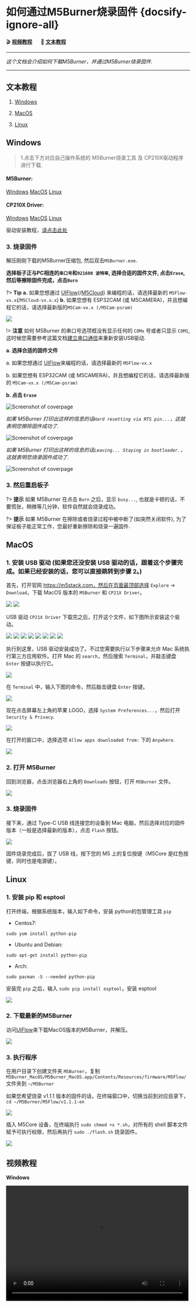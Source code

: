 # 如何通过M5Burner烧录固件 {docsify-ignore-all}

:clapper: **[视频教程](#视频教程)**&nbsp;&nbsp;&nbsp;&nbsp;&nbsp;&nbsp;:memo: **[文本教程](#文本教程)**

***

*这个文档会介绍如何下载M5Burner，并通过M5Burner烧录固件.*

***

## 文本教程

1. [Windows](#Windows)

2. [MacOS](#MacOS)

2. [Linux](#Linux)

## Windows

<!-- ### 1. 安装 USB 驱动

如果还没安装过 CP2104 USB 驱动的话，阅读[这里](zh_CN/related_documents/establish_serial_connection)来安装它。否则直接从步骤 2开始。

### 2. 下载最新的M5Burner

访问[官网](http://www.m5stack.com)来下载M5Burner.

<img src="assets/img/getting_started_pics/how_to_burn_firmware/download_M5Burner.png" alt="Screenshot of coverpage" title="Cover page">

<img src="assets/img/getting_started_pics/how_to_burn_firmware/download_M5Burner_02.png" alt="Screenshot of coverpage" title="Cover page"> -->


>1.点击下方对应自己操作系统的 M5Burner烧录工具 及 CP210X驱动程序 进行下载.

<div class="link">
 <h4><span>M5Burner:</span></h4>
    <p>
    <a href="https://m5stack.oss-cn-shenzhen.aliyuncs.com/resource/software/M5Burner.zip" target="_blank" rel="noopener noreferrer"><img src="https://cdn.shopify.com/s/files/1/0056/7689/2250/files/windows_89cc6ea0-2a3c-4327-97e5-8f51f448c38b_icon.png?v=1557026574" alt="">Windows</a>
    <a href="https://m5stack.oss-cn-shenzhen.aliyuncs.com/resource/software/M5Burner_MacOS.zip" target="_blank" rel="noopener noreferrer"><img src="https://cdn.shopify.com/s/files/1/0056/7689/2250/files/mac_large.png?v=1557026570" alt="">MacOS</a>
    <a href="https://m5stack.oss-cn-shenzhen.aliyuncs.com/resource/software/M5Burner_Linux.zip" target="_blank" rel="noopener noreferrer"><img src="https://cdn.shopify.com/s/files/1/0056/7689/2250/files/linux_icon.png?v=1557026584" alt="">Linux</a></p>

 <h4><span>CP210X Driver:</span></h4>
    <p>
    <a href="http://res.m5stack.com/Driver/CP210x_VCP_Windows.zip" target="_blank" rel="noopener noreferrer"><img src="https://cdn.shopify.com/s/files/1/0056/7689/2250/files/windows_89cc6ea0-2a3c-4327-97e5-8f51f448c38b_icon.png?v=1557026574" alt="">Windows</a>
    <a href="http://res.m5stack.com/Driver/CP210x_VCP_MacOS.zip" target="_blank" rel="noopener noreferrer"><img src="https://cdn.shopify.com/s/files/1/0056/7689/2250/files/mac_large.png?v=1557026570" alt="">MacOS</a>
    <a href="http://res.m5stack.com/Driver/CP210x_VCP_Linux.zip" target="_blank" rel="noopener noreferrer"><img src="https://cdn.shopify.com/s/files/1/0056/7689/2250/files/linux_icon.png?v=1557026584" alt="">Linux</a>
    </p>
</div>

驱动安装教程，[请点击此处](zh_CN/related_documents/establish_serial_connection)

### 3. 烧录固件

解压刚刚下载的M5Burner压缩包, 然后双击`M5Burner.exe`.

**选择板子正与PC相连的`串口号`和`921600 波特率`, 选择合适的固件文件, 点击`Erase`, 然后等擦除固件完成，点击`Burn`**

?> **Tip** **a.** 如果您想通过 [UIFlow](http://flow.m5stack.com)(/[M5Cloud](http://cloud.m5stack.com)) 来编程的话，请选择最新的 `M5Flow-vx.x`(/`M5Cloud-vx.x.x`) **b.** 如果您想有 ESP32CAM (或 M5CAMERA)，并且想编程它的话，请选择最新版的`M5Cam-vx.x (/M5Cam-psram)`

<img src="assets/img/getting_started_pics/how_to_burn_firmware/burn_flow_firmware.gif">

!> **注意** 如何 M5Burner 的串口号选项框没有显示任何的 `COMx` 号或者只显示 `COM1`, 这时候您需要参考这篇文档[建立串口通信](zh_CN/related_documents/establish_serial_connection)来重新安装USB驱动.

**a. 选择合适的固件文件**

a. 如果您想通过 [UIFlow](http://flow.m5stack.com)来编程的话，请选择最新的 `M5Flow-vx.x`

b. 如果您想有 ESP32CAM (或 M5CAMERA)，并且想编程它的话，请选择最新版的 `M5Cam-vx.x (/M5Cam-psram)`

**b. 点击 `Erase`**

<img src="assets/img/getting_started_pics/how_to_burn_firmware/burn_firmware_01.png" alt="Screenshot of coverpage" title="Cover page">

*如果 M5Burner 打印出这样的信息的话`Hard resetting via RTS pin...`，这就表明您擦除固件成功了.*

<img src="assets/img/getting_started_pics/how_to_burn_firmware/burn_firmware_04.png" alt="Screenshot of coverpage" title="Cover page">

*如果 M5Burner 打印出这样的信息的话`Leaving... Staying in bootloader.`，这就表明您烧录固件成功了.*

<img src="assets/img/getting_started_pics/how_to_burn_firmware/burn_firmware_05.png" alt="Screenshot of coverpage" title="Cover page">

### 3. 然后重启板子

?> **提示**
如果 M5Burner 在点击 `Burn` 之后，显示 `busy...`, 也就是卡顿的话，不要慌张，稍微等几分钟，软件自然就会烧录成功。

?> **提示** 如果 M5Burner 在擦除或者烧录过程中被中断了(如突然关闭软件), 为了保证板子能正常工作，您最好重新擦除和烧录一遍固件.

## MacOS

### 1. 安装 USB 驱动 (如果您还没安装 USB 驱动的话，跟着这个步骤完成。如果已经安装的话，您可以直接跳转到步骤 2。)

首先，打开官网 https://m5stack.com，然后在页面最顶部选择 `Explore` -> `Download`，下载 MacOS 版本的 `M5Burner` 和 `CP21X Driver`。

<img src="assets/img/getting_started_pics/how_to_burn_firmware/burn_firmware_mac_01.png">

<img src="assets/img/getting_started_pics/how_to_burn_firmware/burn_firmware_mac_02.png">

USB 驱动 `CP21X Driver` 下载完之后，打开这个文件，如下图所示安装这个驱动。

<img src="assets/img/getting_started_pics/how_to_burn_firmware/burn_firmware_mac_03.png">

<img src="assets/img/getting_started_pics/how_to_burn_firmware/burn_firmware_mac_04.png">

<img src="assets/img/getting_started_pics/how_to_burn_firmware/burn_firmware_mac_05.png">

<img src="assets/img/getting_started_pics/how_to_burn_firmware/burn_firmware_mac_06.png">

<img src="assets/img/getting_started_pics/how_to_burn_firmware/burn_firmware_mac_07.png">

<img src="assets/img/getting_started_pics/how_to_burn_firmware/burn_firmware_mac_08.png">

<img src="assets/img/getting_started_pics/how_to_burn_firmware/burn_firmware_mac_09.png">

<img src="assets/img/getting_started_pics/how_to_burn_firmware/burn_firmware_mac_10.png">

执行到这里，USB 驱动安装成功了。不过您需要执行以下步骤来允许 Mac 系统执行第三方应用软件。打开 Mac 的 `search`，然后搜索 `Terminal`，并敲击键盘 `Enter` 按键以执行它。

<img src="assets/img/getting_started_pics/how_to_burn_firmware/burn_firmware_mac_11.png">

在 `Terminal` 中，输入下图的命令，然后敲击键盘 `Enter` 按键。

<img src="assets/img/getting_started_pics/how_to_burn_firmware/burn_firmware_mac_12.png">

现在点击屏幕左上角的苹果 LOGO，选择 `System Preferences...`，然后打开 `Security & Privacy`.

<img src="assets/img/getting_started_pics/how_to_burn_firmware/burn_firmware_mac_13.png">

在打开的窗口中，选择选项 `Allow apps downloaded from:` 下的 `Anywhere`.

<img src="assets/img/getting_started_pics/how_to_burn_firmware/burn_firmware_mac_14.png">

### 2. 打开 M5Burner

回到浏览器，点击浏览器右上角的 `Downloads` 按钮，打开 `M5Burner` 文件。

<img src="assets/img/getting_started_pics/how_to_burn_firmware/burn_firmware_mac_15.png">

### 3. 烧录固件

接下来，通过 Type-C USB 线连接您的设备到 Mac 电脑，然后选择对应的固件版本（一般是选择最新的版本），点击 `Flash` 按钮。

<img src="assets/img/getting_started_pics/how_to_burn_firmware/burn_firmware_mac_16.png">

固件烧录完成后，拔了 USB 线，按下您的 M5 上的复位按键（M5Core 是红色按键，同时也是电源键）。

## Linux

### 1. 安装 pip 和 esptool

打开终端，根据系统版本，输入如下命令，安装 python的包管理工具 `pip`

* Centos7:

```shell
sudo yum install python-pip
```

* Ubuntu and Debian:

```shell
sudo apt-get install python-pip
```

* Arch:

```shell
sudo pacman -S --needed python-pip
```

安装完 `pip` 之后，输入 `sudo pip install esptool`，安装 esptool

<img src="assets/img/getting_started_pics/how_to_burn_firmware/burn_firmware_11.png">

### 2. 下载最新的M5Burner

访问[UIFlow](http://www.m5stack.com)来下载MacOS版本的M5Burner，并解压。

<img src="assets/img/getting_started_pics/how_to_burn_firmware/burn_firmware_10.png">

### 3. 执行程序

在用户目录下创建文件夹 `M5Burner`，复制 `M5Burner_MacOS/M5Burner_MacOS.app/Contents/Resources/firmware/M5Flow/` 文件夹到 `~/M5Burner`

如果您希望烧录 v1.1.1 版本的固件的话，在终端窗口中，切换当前到对应目录下，`cd ~/M5Burner/M5Flow/v1.1.1-en`

<img src="assets/img/getting_started_pics/how_to_burn_firmware/burn_firmware_13.png">

插入 M5Core 设备，在终端执行 `sudo chmod +x *.sh`，对所有的 shell 脚本文件赋予可执行权限，然后再执行 `sudo ./flash.sh` 烧录固件。

<img src="assets/img/getting_started_pics/how_to_burn_firmware/burn_firmware_12.png">

## 视频教程

**Windows**

<video width="500" height="315" controls>
    <source src="https://m5stack.oss-cn-shenzhen.aliyuncs.com/video/%E6%95%99%E7%A8%8B/WiFi%20Configuration/A2%20-%20%E9%85%8D%E7%BD%AEWIFI.mp4" type="video/mp4">
</video>

